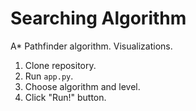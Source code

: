 # Searching Algorithm
A* Pathfinder algorithm. Visualizations.

1. Clone repository.
2. Run `app.py`.
3. Choose algorithm and level.
4. Click "Run!" button.
